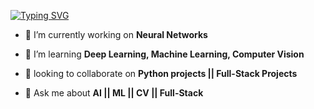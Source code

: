 [![Typing SVG](https://readme-typing-svg.demolab.com?font=Signika&size=30&pause=1000&color=373737&random=false&width=435&lines=Data-Science;Machine+learning;Deep+learning)](https://git.io/typing-svg)

- 🔭 I’m currently working on **Neural Networks**

- 🌱 I’m learning **Deep Learning, Machine Learning, Computer Vision**

- 👯 looking to collaborate on **Python projects || Full-Stack Projects**

- 💬 Ask me about **AI || ML || CV || Full-Stack**
